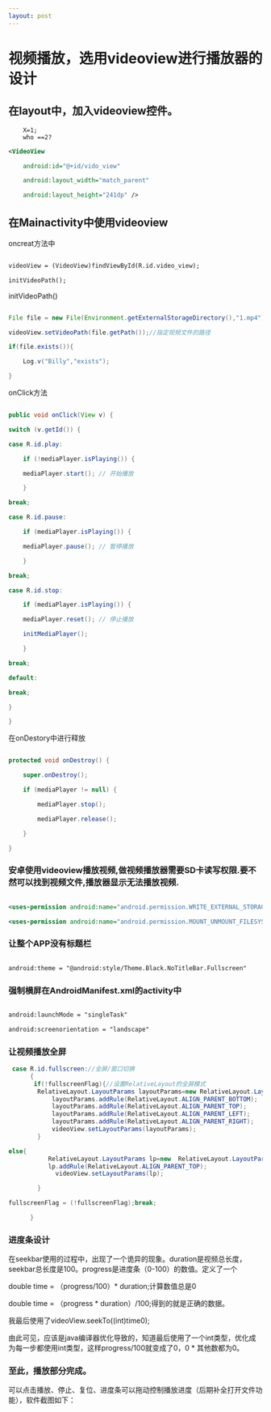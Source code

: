 ```yaml
---
layout: post
---
```



# 视频播放，选用videoview进行播放器的设计
## 在layout中，加入videoview控件。
```
	X=1;
	who ==2?

```

```xml
<VideoView

    android:id="@+id/vido_view"

    android:layout_width="match_parent"

    android:layout_height="241dp" />


```
## 在Mainactivity中使用videoview
oncreat方法中

```xml

videoView = (VideoView)findViewById(R.id.video_view);

initVideoPath();


```
initVideoPath()

```java

File file = new File(Environment.getExternalStorageDirectory(),"1.mp4");//设置播放路径

videoView.setVideoPath(file.getPath());//指定视频文件的路径

if(file.exists()){

    Log.v("Billy","exists");   

}

```
onClick方法

```java

public void onClick(View v) {

switch (v.getId()) {

case R.id.play:

    if (!mediaPlayer.isPlaying()) {

    mediaPlayer.start(); // 开始播放

    }

break;

case R.id.pause:

    if (mediaPlayer.isPlaying()) {

    mediaPlayer.pause(); // 暂停播放

    }

break;

case R.id.stop:

    if (mediaPlayer.isPlaying()) {

    mediaPlayer.reset(); // 停止播放

    initMediaPlayer();

    }

break;

default:

break;

}

}

```

在onDestory中进行释放

```java

protected void onDestroy() {

    super.onDestroy();

    if (mediaPlayer != null) {

        mediaPlayer.stop();

        mediaPlayer.release();

    }

}

```
### 安卓使用videoview播放视频,做视频播放器需要SD卡读写权限.要不然可以找到视频文件,播放器显示无法播放视频.

```xml

<uses-permission android:name="android.permission.WRITE_EXTERNAL_STORAGE"/>

<uses-permission android:name="android.permission.MOUNT_UNMOUNT_FILESYSTEMS"/>

```
### 让整个APP没有标题栏

```xml

android:theme = "@android:style/Theme.Black.NoTitleBar.Fullscreen"

```
### 强制横屏在AndroidManifest.xml的activity中

```xml

android:launchMode = "singleTask"

android:screenorientation = "landscape"

```
### 让视频播放全屏
```java
 case R.id.fullscreen://全屏/窗口切换
      {
       if(!fullscreenFlag){//设置RelativeLayout的全屏模式
        RelativeLayout.LayoutParams layoutParams=new RelativeLayout.LayoutParams(RelativeLayout.LayoutParams.FILL_PARENT, RelativeLayout.LayoutParams.FILL_PARENT);
            layoutParams.addRule(RelativeLayout.ALIGN_PARENT_BOTTOM);
            layoutParams.addRule(RelativeLayout.ALIGN_PARENT_TOP);
            layoutParams.addRule(RelativeLayout.ALIGN_PARENT_LEFT);
            layoutParams.addRule(RelativeLayout.ALIGN_PARENT_RIGHT);
            videoView.setLayoutParams(layoutParams);
        }

else{
           RelativeLayout.LayoutParams lp=new  RelativeLayout.LayoutParams(RelativeLayout.LayoutParams.MATCH_PARENT,RelativeLayout.LayoutParams.MATCH_PARENT);
           lp.addRule(RelativeLayout.ALIGN_PARENT_TOP);
             videoView.setLayoutParams(lp);

        }    

fullscreenFlag = (!fullscreenFlag);break;

      }

```
### 进度条设计

在seekbar使用的过程中，出现了一个诡异的现象。duration是视频总长度，seekbar总长度是100。progress是进度条（0-100）的数值。定义了一个

double time = （progress/100）* duration;计算数值总是0

double time = （progress * duration）/100;得到的就是正确的数据。

我最后使用了videoView.seekTo((int)time0);

由此可见，应该是java编译器优化导致的，知道最后使用了一个int类型，优化成为每一步都使用int类型，这样progress/100就变成了0，0 * 其他数都为0。

### 至此，播放部分完成。

可以点击播放、停止、复位、进度条可以拖动控制播放进度（后期补全打开文件功能），软件截图如下：



